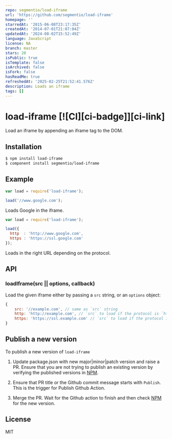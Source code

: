 ```yaml
---
repo: segmentio/load-iframe
url: 'https://github.com/segmentio/load-iframe'
homepage: ''
starredAt: '2015-06-08T23:17:35Z'
createdAt: '2014-07-01T21:07:04Z'
updatedAt: '2024-08-02T15:52:49Z'
language: JavaScript
license: NA
branch: master
stars: 20
isPublic: true
isTemplate: false
isArchived: false
isFork: false
hasReadMe: true
refreshedAt: '2025-02-25T21:52:41.576Z'
description: Loads an iframe
tags: []
---
```


# load-iframe [![CI][ci-badge]][ci-link]

Load an iframe by appending an iframe tag to the DOM.

## Installation

```sh
$ npm install load-iframe
$ component install segmentio/load-iframe
```

## Example
    
```js
var load = require('load-iframe');

load('//www.google.com');
```

Loads Google in the iframe.

```js
var load = require('load-iframe');

load({
  http  : 'http://www.google.com',
  https : 'https://ssl.google.com'
});
```

Loads in the right URL depending on the protocol.

## API

### loadIframe(src || options, callback)
Load the given iframe either by passing a `src` string, or
an `options` object:

```js
{
    src: '//example.com', // same as `src` string
    http: 'http://example.com', // `src` to load if the protocol is `http:`
    https: 'https://ssl.example.com' // `src` to load if the protocol is `https:`
}
```

## Publish a new version
To publish a new version of `load-iframe`

1. Update package.json with new major|minor|patch version and raise a PR. Ensure that you are not trying to publish an existing version by verifying the published versions in [NPM](https://www.npmjs.com/package/load-iframe?activeTab=versions).

2. Ensure that PR title or the Github commit message starts with `Publish`. This is the trigger for Publish Github Action.

3.  Merge the PR. Wait for the Github action to finish and then check [NPM](https://www.npmjs.com/package/load-iframe?activeTab=versions) for the new version.
## License

MIT
<!-- 

[ci-link]: https://circleci.com/gh/segmentio/load-iframe
[ci-badge]: https://circleci.com/gh/segmentio/load-iframe.svg?style=svg -->
